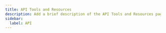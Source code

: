 ```yaml
---
title: API Tools and Resources
description: Add a brief description of the API Tools and Resources page here
sidebar:
  label: API
---
```

